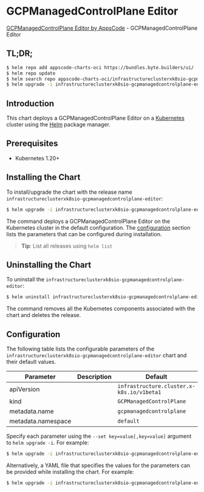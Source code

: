 # GCPManagedControlPlane Editor

[GCPManagedControlPlane Editor by AppsCode](https://appscode.com) - GCPManagedControlPlane Editor

## TL;DR;

```bash
$ helm repo add appscode-charts-oci https://bundles.byte.builders/ui/
$ helm repo update
$ helm search repo appscode-charts-oci/infrastructureclusterxk8sio-gcpmanagedcontrolplane-editor --version=v0.8.0
$ helm upgrade -i infrastructureclusterxk8sio-gcpmanagedcontrolplane-editor appscode-charts-oci/infrastructureclusterxk8sio-gcpmanagedcontrolplane-editor -n default --create-namespace --version=v0.8.0
```

## Introduction

This chart deploys a GCPManagedControlPlane Editor on a [Kubernetes](http://kubernetes.io) cluster using the [Helm](https://helm.sh) package manager.

## Prerequisites

- Kubernetes 1.20+

## Installing the Chart

To install/upgrade the chart with the release name `infrastructureclusterxk8sio-gcpmanagedcontrolplane-editor`:

```bash
$ helm upgrade -i infrastructureclusterxk8sio-gcpmanagedcontrolplane-editor appscode-charts-oci/infrastructureclusterxk8sio-gcpmanagedcontrolplane-editor -n default --create-namespace --version=v0.8.0
```

The command deploys a GCPManagedControlPlane Editor on the Kubernetes cluster in the default configuration. The [configuration](#configuration) section lists the parameters that can be configured during installation.

> **Tip**: List all releases using `helm list`

## Uninstalling the Chart

To uninstall the `infrastructureclusterxk8sio-gcpmanagedcontrolplane-editor`:

```bash
$ helm uninstall infrastructureclusterxk8sio-gcpmanagedcontrolplane-editor -n default
```

The command removes all the Kubernetes components associated with the chart and deletes the release.

## Configuration

The following table lists the configurable parameters of the `infrastructureclusterxk8sio-gcpmanagedcontrolplane-editor` chart and their default values.

|     Parameter      | Description |                       Default                        |
|--------------------|-------------|------------------------------------------------------|
| apiVersion         |             | <code>infrastructure.cluster.x-k8s.io/v1beta1</code> |
| kind               |             | <code>GCPManagedControlPlane</code>                  |
| metadata.name      |             | <code>gcpmanagedcontrolplane</code>                  |
| metadata.namespace |             | <code>default</code>                                 |


Specify each parameter using the `--set key=value[,key=value]` argument to `helm upgrade -i`. For example:

```bash
$ helm upgrade -i infrastructureclusterxk8sio-gcpmanagedcontrolplane-editor appscode-charts-oci/infrastructureclusterxk8sio-gcpmanagedcontrolplane-editor -n default --create-namespace --version=v0.8.0 --set apiVersion=infrastructure.cluster.x-k8s.io/v1beta1
```

Alternatively, a YAML file that specifies the values for the parameters can be provided while
installing the chart. For example:

```bash
$ helm upgrade -i infrastructureclusterxk8sio-gcpmanagedcontrolplane-editor appscode-charts-oci/infrastructureclusterxk8sio-gcpmanagedcontrolplane-editor -n default --create-namespace --version=v0.8.0 --values values.yaml
```
